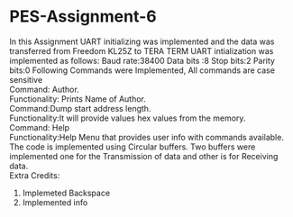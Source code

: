 # PES-Assignment-6
In this Assignment UART initializing was implemented and the data was transferred from Freedom KL25Z to TERA TERM
UART intialization was implemented as follows:
Baud rate:38400
Data bits :8
Stop bits:2
Parity bits:0
Following Commands were Implemented, All commands are case sensitive</br>
Command: Author.</br>
Functionality: Prints Name of Author.</br>
Command:Dump start address length.</br>
Functionality:It will provide values hex values from the memory.</br>
Command: Help </br>
Functionality:Help Menu that provides user info with commands available.</br>
The code is implemented using Circular buffers. Two buffers were implemented one for the Transmission of data and other is for Receiving data.</br>
Extra Credits:</br>
1. Implemeted Backspace</br>
2. Implemented info</br>